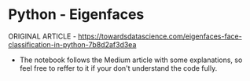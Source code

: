 # Python - Eigenfaces

ORIGINAL ARTICLE - https://towardsdatascience.com/eigenfaces-face-classification-in-python-7b8d2af3d3ea

- The notebook follows the Medium article with some explanations, so feel free to reffer to it if your don't understand the code fully.
